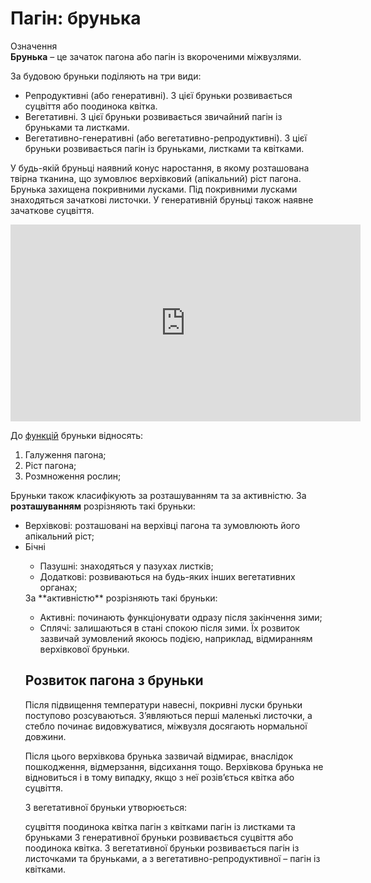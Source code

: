 # Пагін: брунька

<div class="eoz-wrap">
<span class="eoz">Означення</span>
<div class="eoz-text">
<b>Брунька</b> – це зачаток пагона або пагiн iз вкороченими мiжвузлями.
</div>
</div>

За будовою бруньки подiляють на три види:

* <span class="p1">Репродуктивнi</span> (або генеративнi). З цiєї бруньки розвивається суцвiття або поодинока квiтка.
* <span class="p1">Вегетативнi</span>. З цiєї бруньки розвивається звичайний пагiн iз бруньками та листками.
* <span class="p1">Вегетативно-генеративнi</span> (або вегетативно-репродуктивнi). З цiєї бруньки розвивається пагiн iз бруньками, листками та квiтками. 


У будь-якiй бруньцi наявний конус наростання, в якому розташована твірна тканина, що зумовлює верхівковий (апікальний) ріст пагона. Брунька захищена покривними лусками. Пiд покривними лусками знаходяться зачатковi листочки. У генеративнiй бруньцi також наявне зачаткове суцвiття.

<div class="fluidMedia">
<iframe align="center" width="560" height="315" src="https://www.youtube.com/embed/zZoJadSvhjQ" frameborder="0" allowfullscreen></iframe>
</div>
<div class="popup">
</div>


До <u>функцiй</u> бруньки вiдносять:

1. Галуження пагона;
2. Рiст пагона;
3. Розмноження рослин;

Бруньки також класифiкують за розташуванням та за активнiстю.
За **розташуванням** розрiзняють такi бруньки:
<ul>
    <li><span class="p1">Верхiвковi</span>: розташовані на верхівці пагона та зумовлюють його апікальний ріст;</li>
    <li><span class="p1">Бічні</span></li>
    <ul>
        <li><span class="p1">Пазушні</span>: знаходяться у пазухах листків;</li>
        <li><span class="p1">Додаткові</span>: розвиваються на будь-яких інших вегетативних органах;</li>
</ul>
За **активнiстю** розрiзняють такi бруньки:
<ul>
    <li><span class="p1">Активнi</span>: починають функцiонувати одразу пiсля закiнчення зими;</li>
    <li><span class="p1">Сплячi</span>: залишаються в стані спокою після зими. Їх розвиток зазвичай зумовлений якоюсь подією, наприклад, відмиранням верхівкової бруньки.</li>
</ul>

## Розвиток пагона з бруньки

Пiсля пiдвищення температури навеснi, покривнi луски бруньки поступово розсуваються. З’являються першi маленькi листочки, а стебло починає видовжуватися, мiжвузля досягають нормальної довжини.

Пiсля цього верхiвкова брунька зазвичай вiдмирає, внаслiдок пошкодження, вiдмерзання, вiдсихання тощо. Верхiвкова брунька не вiдновиться i в тому випадку, якщо з неї розiв’ється квiтка або суцвiття.

<quiz correctLabel="correct" incorrectLabel="incorrect" checkLabel="check"> 
    <question text="">
        <p>З вегетативної бруньки утворюється:</p>
        <answer>суцвіття</answer>
        <answer>поодинока квітка</answer>
        <answer>пагін з квітками</answer>
        <answer correct>пагін із листками та бруньками</answer>
    <explanation>
    З генеративної бруньки розвивається суцвіття або поодинока квітка. З вегетативної бруньки розвивається пагін із листочками та бруньками, а з вегетативно-репродуктивної – пагін із квітками.
    </explanation>
    </question>
</quiz>


